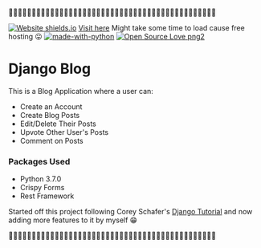 :large_blue_diamond::large_blue_diamond::large_blue_diamond::large_blue_diamond::large_blue_diamond::large_blue_diamond::large_blue_diamond::large_blue_diamond::large_blue_diamond::large_blue_diamond::large_blue_diamond::large_blue_diamond::large_blue_diamond::large_blue_diamond::large_blue_diamond::large_blue_diamond::large_blue_diamond::large_blue_diamond::large_blue_diamond::large_blue_diamond::large_blue_diamond::large_blue_diamond::large_blue_diamond::large_blue_diamond::large_blue_diamond::large_blue_diamond::large_blue_diamond::large_blue_diamond::large_blue_diamond::large_blue_diamond::large_blue_diamond::large_blue_diamond::large_blue_diamond::large_blue_diamond::large_blue_diamond::large_blue_diamond::large_blue_diamond::large_blue_diamond::large_blue_diamond::large_blue_diamond::large_blue_diamond::large_blue_diamond::large_blue_diamond::large_blue_diamond::large_blue_diamond:

[![Website shields.io](https://img.shields.io/website-up-down-green-red/http/shields.io.svg)](http://shields.io/) [Visit here](https://ansh-blog.herokuapp.com/) Might take some time to load cause free hosting :stuck_out_tongue:
[![made-with-python](https://img.shields.io/badge/Made%20with-Python-1f425f.svg)](https://www.python.org/) [![Open Source Love png2](https://badges.frapsoft.com/os/v2/open-source.png?v=103)](https://github.com/ellerbrock/open-source-badges/)
# Django Blog

This is a Blog Application where a user can:
 * Create an Account
 * Create Blog Posts
 * Edit/Delete Their Posts
 * Upvote Other User's Posts
 * Comment on Posts

### Packages Used

  * Python 3.7.0
  * Crispy Forms
  * Rest Framework
  
Started off this project following Corey Schafer's [Django Tutorial](https://www.youtube.com/watch?v=UmljXZIypDc&list=PL-osiE80TeTtoQCKZ03TU5fNfx2UY6U4p) and now adding more features to it by myself :grin:


:large_blue_diamond::large_blue_diamond::large_blue_diamond::large_blue_diamond::large_blue_diamond::large_blue_diamond::large_blue_diamond::large_blue_diamond::large_blue_diamond::large_blue_diamond::large_blue_diamond::large_blue_diamond::large_blue_diamond::large_blue_diamond::large_blue_diamond::large_blue_diamond::large_blue_diamond::large_blue_diamond::large_blue_diamond::large_blue_diamond::large_blue_diamond::large_blue_diamond::large_blue_diamond::large_blue_diamond::large_blue_diamond::large_blue_diamond::large_blue_diamond::large_blue_diamond::large_blue_diamond::large_blue_diamond::large_blue_diamond::large_blue_diamond::large_blue_diamond::large_blue_diamond::large_blue_diamond::large_blue_diamond::large_blue_diamond::large_blue_diamond::large_blue_diamond::large_blue_diamond::large_blue_diamond::large_blue_diamond::large_blue_diamond::large_blue_diamond::large_blue_diamond:
